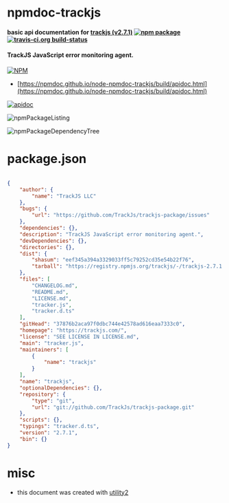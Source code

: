 # npmdoc-trackjs

#### basic api documentation for  [trackjs (v2.7.1)](https://trackjs.com/)  [![npm package](https://img.shields.io/npm/v/npmdoc-trackjs.svg?style=flat-square)](https://www.npmjs.org/package/npmdoc-trackjs) [![travis-ci.org build-status](https://api.travis-ci.org/npmdoc/node-npmdoc-trackjs.svg)](https://travis-ci.org/npmdoc/node-npmdoc-trackjs)

#### TrackJS JavaScript error monitoring agent.

[![NPM](https://nodei.co/npm/trackjs.png?downloads=true&downloadRank=true&stars=true)](https://www.npmjs.com/package/trackjs)

- [https://npmdoc.github.io/node-npmdoc-trackjs/build/apidoc.html](https://npmdoc.github.io/node-npmdoc-trackjs/build/apidoc.html)

[![apidoc](https://npmdoc.github.io/node-npmdoc-trackjs/build/screenCapture.buildCi.browser.%252Ftmp%252Fbuild%252Fapidoc.html.png)](https://npmdoc.github.io/node-npmdoc-trackjs/build/apidoc.html)

![npmPackageListing](https://npmdoc.github.io/node-npmdoc-trackjs/build/screenCapture.npmPackageListing.svg)

![npmPackageDependencyTree](https://npmdoc.github.io/node-npmdoc-trackjs/build/screenCapture.npmPackageDependencyTree.svg)



# package.json

```json

{
    "author": {
        "name": "TrackJS LLC"
    },
    "bugs": {
        "url": "https://github.com/TrackJs/trackjs-package/issues"
    },
    "dependencies": {},
    "description": "TrackJS JavaScript error monitoring agent.",
    "devDependencies": {},
    "directories": {},
    "dist": {
        "shasum": "eef345a394a3329033ff5c79252cd35e54b22f76",
        "tarball": "https://registry.npmjs.org/trackjs/-/trackjs-2.7.1.tgz"
    },
    "files": [
        "CHANGELOG.md",
        "README.md",
        "LICENSE.md",
        "tracker.js",
        "tracker.d.ts"
    ],
    "gitHead": "37876b2aca97f0dbc744e42578ad616eaa7333c0",
    "homepage": "https://trackjs.com/",
    "license": "SEE LICENSE IN LICENSE.md",
    "main": "tracker.js",
    "maintainers": [
        {
            "name": "trackjs"
        }
    ],
    "name": "trackjs",
    "optionalDependencies": {},
    "repository": {
        "type": "git",
        "url": "git://github.com/TrackJs/trackjs-package.git"
    },
    "scripts": {},
    "typings": "tracker.d.ts",
    "version": "2.7.1",
    "bin": {}
}
```



# misc
- this document was created with [utility2](https://github.com/kaizhu256/node-utility2)
